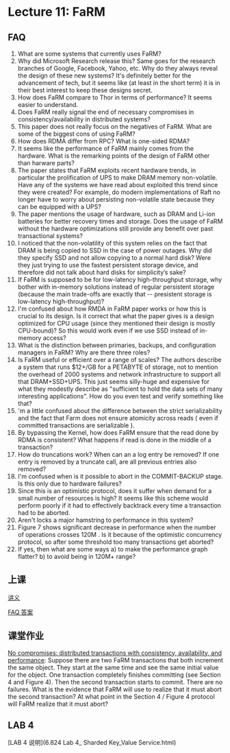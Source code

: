# Lecture 11: FaRM

## FAQ

1. What are some systems that currently uses FaRM?
1. Why did Microsoft Research release this? Same goes for the research branches of Google, Facebook, Yahoo, etc. Why do they always reveal the design of these new systems? It's definitely better for the advancement of tech, but it seems like (at least in the short term) it is in their best interest to keep these designs secret.
1. How does FaRM compare to Thor in terms of performance? It seems easier to understand.
1. Does FaRM really signal the end of necessary compromises in consistency/availability in distributed systems?
1. This paper does not really focus on the negatives of FaRM. What are some of the biggest cons of using FaRM?
1. How does RDMA differ from RPC? What is one-sided RDMA?
1. It seems like the performance of FaRM mainly comes from the hardware. What is the remarking points of the design of FaRM other than harware parts?
1. The paper states that FaRM exploits recent hardware trends, in particular the prolification of UPS to make DRAM memory non-volatile. Have any of the systems we have read about exploited this trend since they were created? For example, do modern implementations of Raft no longer have to worry about persisting non-volatile state because they can be equipped with a UPS?
1. The paper mentions the usage of hardware, such as DRAM and Li-ion batteries for better recovery times and storage. Does the usage of FaRM without the hardware optimizations still provide any benefit over past transactional systems?
1. I noticed that the non-volatility of this system relies on the fact that DRAM is being copied to SSD in the case of power outages. Why did they specify SSD and not allow copying to a normal hard disk? Were they just trying to use the fastest persistent storage device, and therefore did not talk about hard disks for simplicity’s sake?
1. If FaRM is supposed to be for low-latency high-throughput storage, why bother with in-memory solutions instead of regular persistent storage (because the main trade-offs are exactly that -- presistent storage is low-latency high-throughput)?
1. I'm confused about how RMDA in FaRM paper works or how this is crucial to its design. Is it correct that what the paper gives is a design optimized for CPU usage (since they mentioned their design is mostly CPU-bound)? So this would work even if we use SSD instead of in-memory access?
1. What is the distinction between primaries, backups, and configuration managers in FaRM? Why are there three roles?
1. Is FaRM useful or efficient over a range of scales? The authors describe a system that runs $12+/GB for a PETABYTE of storage, not to mention the overhead of 2000 systems and network infrastructure to support all that DRAM+SSD+UPS. This just seems silly-huge and expensive for what they modestly describe as "sufficient to hold the data sets of many interesting applications". How do you even test and verify something like that?
1. 'm a little confused about the difference between the strict serializability and the fact that Farm does not ensure atomicity across reads ( even if committed transactions are serializable ).
1. By bypassing the Kernel, how does FaRM ensure that the read done by RDMA is consistent? What happens if read is done in the middle of a transaction?
1. How do truncations work? When can an a log entry be removed? If one entry is removed by a truncate call, are all previous entries also removed?
1. I'm confused when is it possible to abort in the COMMIT-BACKUP stage. Is this only due to hardware failures?
1. Since this is an optimistic protocol, does it suffer when demand for a small number of resources is high? It seems like this scheme would perform poorly if it had to effectively backtrack every time a transaction had to be aborted.
1. Aren't locks a major hamstring to performance in this system?
1. Figure 7 shows significant decrease in performance when the number of operations crosses 120M . Is it because of the optimistic concurrency protocol, so after some threshold too many transactions get aborted?
1. If yes, then what are some ways a) to make the performance graph flatter? b) to avoid being in 120M+ range?

## 上课

[讲义](l-farm.txt)

[FAQ 答案](farm-faq.txt)

## 课堂作业

[No compromises: distributed transactions with consistency, availability, and performance](farm-2015_cropped.pdf): Suppose there are two FaRM transactions that both increment the same object. They start at the same time and see the same initial value for the object. One transaction completely finishes committing (see Section 4 and Figure 4). Then the second transaction starts to commit. There are no failures. What is the evidence that FaRM will use to realize that it must abort the second transaction? At what point in the Section 4 / Figure 4 protocol will FaRM realize that it must abort?

## LAB 4

[LAB 4 说明](6.824 Lab 4_ Sharded Key_Value Service.html)
